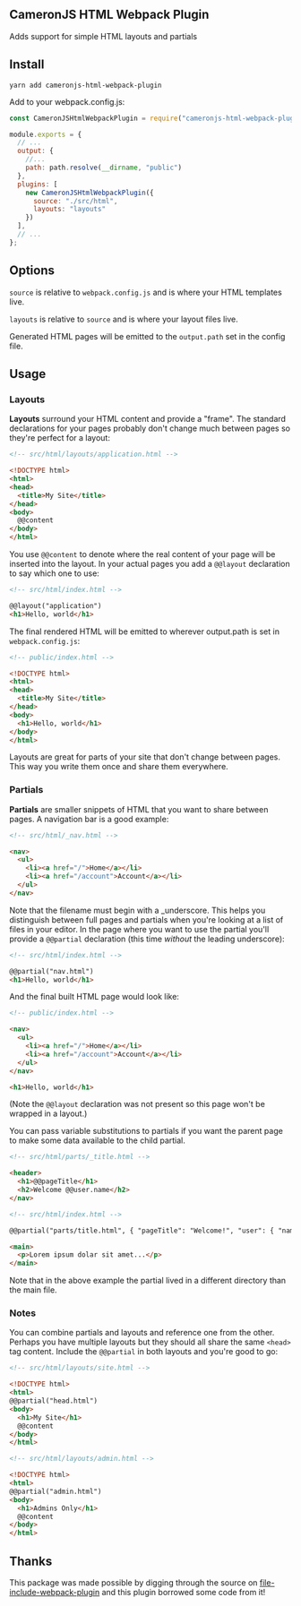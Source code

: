 ## CameronJS HTML Webpack Plugin

Adds support for simple HTML layouts and partials

## Install

    yarn add cameronjs-html-webpack-plugin

Add to your webpack.config.js:

```javascript
const CameronJSHtmlWebpackPlugin = require("cameronjs-html-webpack-plugin");

module.exports = {
  // ...
  output: {
    //...
    path: path.resolve(__dirname, "public")
  },
  plugins: [
    new CameronJSHtmlWebpackPlugin({
      source: "./src/html",
      layouts: "layouts"
    })
  ],
  // ...
};
```

## Options

`source` is relative to `webpack.config.js` and is where your HTML templates live.

`layouts` is relative to `source` and is where your layout files live.

Generated HTML pages will be emitted to the `output.path` set in the config file.

## Usage

### Layouts

**Layouts** surround your HTML content and provide a "frame". The standard <html> declarations for your pages probably don't change much between pages so they're perfect for a layout:

```html
<!-- src/html/layouts/application.html -->

<!DOCTYPE html>
<html>
<head>
  <title>My Site</title>
</head>
<body>
  @@content
</body>
</html>
```

You use `@@content` to denote where the real content of your page will be inserted into the layout. In your actual pages you add a `@@layout` declaration to say which one to use:

```html
<!-- src/html/index.html -->

@@layout("application")
<h1>Hello, world</h1>
```

The final rendered HTML will be emitted to wherever output.path is set in `webpack.config.js`:

```html
<!-- public/index.html -->

<!DOCTYPE html>
<html>
<head>
  <title>My Site</title>
</head>
<body>
  <h1>Hello, world</h1>
</body>
</html>
```

Layouts are great for parts of your site that don't change between pages. This way you write them once and share them everywhere.

### Partials

**Partials** are smaller snippets of HTML that you want to share between pages. A navigation bar is a good example:

```html
<!-- src/html/_nav.html -->

<nav>
  <ul>
    <li><a href="/">Home</a></li>
    <li><a href="/account">Account</a></li>
  </ul>
</nav>
```

Note that the filename must begin with a _underscore. This helps you distinguish between full pages and partials when you're looking at a list of files in your editor. In the page where you want to use the partial you'll provide a `@@partial` declaration (this time *without* the leading underscore):

```html
<!-- src/html/index.html -->

@@partial("nav.html")
<h1>Hello, world</h1>
```

And the final built HTML page would look like:

```html
<!-- public/index.html -->

<nav>
  <ul>
    <li><a href="/">Home</a></li>
    <li><a href="/account">Account</a></li>
  </ul>
</nav>

<h1>Hello, world</h1>
```

(Note the `@@layout` declaration was not present so this page won't be wrapped in a layout.)

You can pass variable substitutions to partials if you want the parent page to make some data available to the child partial.

```html
<!-- src/html/parts/_title.html -->

<header>
  <h1>@@pageTitle</h1>
  <h2>Welcome @@user.name</h2>
</nav>

<!-- src/html/index.html -->

@@partial("parts/title.html", { "pageTitle": "Welcome!", "user": { "name": "Rob" } })

<main>
  <p>Lorem ipsum dolar sit amet...</p>
</main>
```

Note that in the above example the partial lived in a different directory than the main file.

### Notes

You can combine partials and layouts and reference one from the other. Perhaps you have multiple layouts but they should all share the same `<head>` tag content. Include the `@@partial` in both layouts and you're good to go:

```html
<!-- src/html/layouts/site.html -->

<!DOCTYPE html>
<html>
@@partial("head.html")
<body>
  <h1>My Site</h1>
  @@content
</body>
</html>

<!-- src/html/layouts/admin.html -->

<!DOCTYPE html>
<html>
@@partial("admin.html")
<body>
  <h1>Admins Only</h1>
  @@content
</body>
</html>
```

## Thanks

This package was made possible by digging through the source on [file-include-webpack-plugin](https://www.npmjs.com/package/) and this plugin borrowed some code from it!

